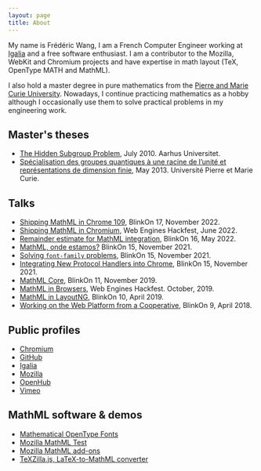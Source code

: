 ```yaml
---
layout: page
title: About
---
```


My name is Frédéric Wang, I am a French Computer Engineer working at
[Igalia](https://www.igalia.com/) and a free software
enthusiast. I am a contributor to the Mozilla, WebKit and Chromium projects
and have expertise in math layout (TeX, OpenType MATH and MathML).

I also hold a master degree in pure mathematics from the
[Pierre and Marie Curie University](http://en.wikipedia.org/wiki/Pierre_and_Marie_Curie_University).
Nowadays, I continue practicing mathematics as a hobby although I occasionally
use them to solve practical problems in my engineering work.

## Master's theses

* [The Hidden Subgroup Problem](https://arxiv.org/abs/1008.0010), July 2010. Aarhus Universitet.
* [Spécialisation des groupes quantiques à une racine de l’unité et représentations de dimension finie](/memoire-de-master-2013.pdf), May 2013. Université Pierre et Marie Curie.

## Talks

* [Shipping MathML in Chrome 109](https://people.igalia.com/fwang/2022-blink-on-17-shipping-mathml-in-chrome-109/), BlinkOn 17, November 2022.
* [Shipping MathML in Chromium](https://people.igalia.com/fwang/2022-06-igalia-week-shipping-mathml-in-chromium/), Web Engines Hackfest, June 2022.
* [Remainder estimate for MathML integration](https://people.igalia.com/fwang/2022-blinkon-16-remainder-estimate-for-mathml-integration/), BlinkOn 16, May 2022.
* [MathML, onde estamos?](https://people.igalia.com/fwang/2021-blinkon-15-mathml-onde-estamos/) BlinkOn 15, November 2021.
* [Solving `font-family` problems](https://people.igalia.com/fwang/2021-blinkon-15-solving-font-family-problems/), BlinkOn 15, November 2021.
* [Integrating New Protocol Handlers into Chrome](https://people.igalia.com/fwang/2021-blinkon-15-integrating-new-protocol-handlers/), BlinkOn 15, November 2021.
* [MathML Core](https://people.igalia.com/fwang/blink-on-11/slides/), BlinkOn 11, November 2019.
* [MathML in Browsers](https://people.igalia.com/fwang/mathml-in-browsers-web-engines-hackfest-2019/slides), Web Engines Hackfest. October, 2019.
* [MathML in LayoutNG](https://people.igalia.com/fwang/blink-on-10/slides/), BlinkOn 10, April 2019.
* [Working on the Web Platform from a Cooperative](https://people.igalia.com/fwang/blink-on-9/slides/), BlinkOn 9, April 2018.

## Public profiles

* [Chromium](https://chromium-review.googlesource.com/q/owner:fwang@igalia.com)
* [GitHub](https://github.com/fred-wang)
* [Igalia](https://www.igalia.com/team/fwang)
* [Mozilla](https://phabricator.services.mozilla.com/p/fredw)
* [OpenHub](https://openhub.net/accounts/fred-wang)
* [Vimeo](https://vimeo.com/user41690319)

## MathML software & demos

* [Mathematical OpenType Fonts](http://fred-wang.github.io/MathFonts/)
* [Mozilla MathML Test](https://fred-wang.github.io/MathFonts/mozilla_mathml_test/)
* [Mozilla MathML add-ons](https://addons.mozilla.org/en-US/firefox/collections/fred_wang/mathzilla/)
* [TeXZilla.js, LaTeX-to-MathML converter](http://fred-wang.github.io/TeXZilla/)

